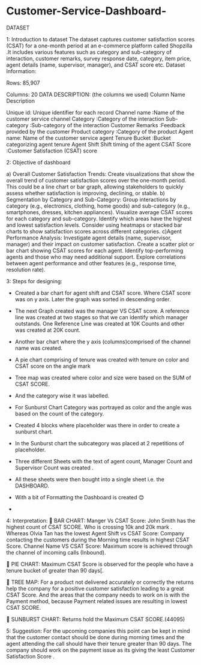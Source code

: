 # Customer-Service-Dashboard-
 


DATASET 

1: Introduction to dataset
The dataset captures customer satisfaction scores (CSAT) for a one-month period at an e-commerce platform called Shopzilla .It includes various features such as category and sub-category of interaction, customer remarks, survey response date, category, item price, agent details (name, supervisor, manager), and CSAT score etc.
Dataset Information:

Rows: 85,907

Columns: 20
DATA DESCRIPTION:
(the columns we used)
Column Name	Description

Unique id:	Unique identifier for each record
Channel name	:Name of the customer service channel
Category	:Category of the interaction
Sub-category	:Sub-category of the interaction
Customer Remarks	:Feedback provided by the customer
Product category	:Category of the product
Agent name:	Name of the customer service agent
Tenure Bucket	:Bucket categorizing agent tenure
Agent Shift	Shift timing of the agent
CSAT Score	:Customer Satisfaction (CSAT) score


2: Objective of dashboard

a) Overall Customer Satisfaction Trends:
Create visualizations that show the overall trend of customer satisfaction scores over the one-month period. This could be a line chart or bar graph, allowing stakeholders to quickly assess whether satisfaction is improving, declining, or stable.
b) Segmentation by Category and Sub-Category:
Group interactions by category (e.g., electronics, clothing, home goods) and sub-category (e.g., smartphones, dresses, kitchen appliances).
Visualize average CSAT scores for each category and sub-category. Identify which areas have the highest and lowest satisfaction levels.
Consider using heatmaps or stacked bar charts to show satisfaction scores across different categories.
c)Agent Performance Analysis:
Investigate agent details (name, supervisor, manager) and their impact on customer satisfaction.
Create a scatter plot or bar chart showing CSAT scores for each agent. Identify top-performing agents and those who may need additional support.
Explore correlations between agent performance and other features (e.g., response time, resolution rate).

3:  Steps for designing:

-	Created a bar chart for agent shift and CSAT score. Where CSAT score was on y axis. Later the graph was sorted in descending order.
-	The next Graph created was the manager VS CSAT score. A reference line was created at two stages so that we can identify which manager outstands. One Reference Line was created at 10K Counts and other was created at 20K count.
-	Another bar chart where the y axis (columns)comprised of the channel name was created.
-	A pie chart comprising of tenure was created with tenure on color and CSAT score on the angle mark  
-	Tree map was created where color and size were based on the SUM of CSAT SCORE.
-	And the category wise it was labelled.
-	For Sunburst Chart Category was portrayed as color and the angle was based on the count of the category. 
-	Created 4 blocks where placeholder was there in order to create a sunburst chart.
-	In the Sunburst chart the subcategory was placed at 2 repetitions of placeholder.
-	Three different Sheets with the text of agent count, Manager Count and Supervisor Count was created .
-	All these sheets were then bought into a single sheet i.e. the DASHBOARD. 
-	With a bit of Formatting the Dashboard is created 😊

-	
4: Interpretation:
	BAR CHART:
Manger Vs CSAT Score: John Smith has the highest count of CSAT SCORE. Who is crossing 10k and 20k mark .
Whereas Olvia Tan has the lowest 
Agent Shift vs CSAT Score: Company contacting the customers during the Morning time results in highest CSAT Score.
Channel Name VS CSAT Score: Maximum score is achieved through the channel of incoming calls (Inbound).

	PIE CHART: 
  Maximum CSAT Score is observed for the people who have a tenure bucket of greater than 90 days[.

	TREE MAP: 
For a product not delivered accurately or correctly the returns help the company for a positive customer satisfaction leading to a great CSAT Score. And the areas that the company needs to work on is with the Payment method, because Payment related issues are resulting in lowest CSAT SCORE.
 
	SUNBURST CHART:
Returns hold the Maximum CSAT SCORE.(44095)


5: Suggestion:
 For the upcoming companies this point can be kept in mind that the customer contact should be done during morning times and the agent attending the call should have their tenure greater than 90 days.
The company should work on the payment issue as its giving the least Customer Satisfaction Score .


